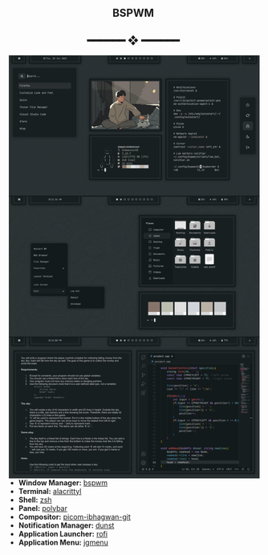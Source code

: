 <h2 align="center"> BSPWM </h2>

<h2 align="center"> ━━━━━━  ❖  ━━━━━━ </h2>

<img src="preview.png" alt="Rice Showcase" align="right" width="500px">

- **Window Manager:** [bspwm](https://github.com/baskerville/bspwm)
- **Terminal:** [alacrittyl](https://github.com/alacritty/alacritty)
- **Shell:** [zsh](https://www.zsh.org/)
- **Panel:** [polybar](https://github.com/polybar/polybar)
- **Compositor:** [picom-ibhagwan-git](https://github.com/ibhagwan/picom-ibhagwan-git)
- **Notification Manager:** [dunst](https://github.com/dunst-project/dunst)
- **Application Launcher:** [rofi](https://github.com/davatorium/rofi)
- **Application Menu:** [jgmenu](https://github.com/johanmalm/jgmenu)

